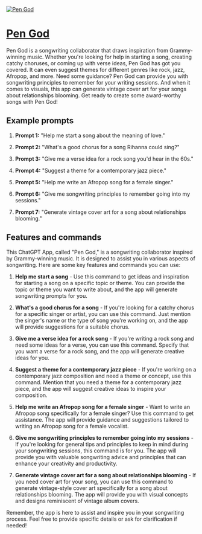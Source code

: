 [![Pen God](https://files.oaiusercontent.com/file-oJLvUZiQSRhNOY8FPwnkn0r1?se=2123-10-19T01%3A53%3A05Z&sp=r&sv=2021-08-06&sr=b&rscc=max-age%3D31536000%2C%20immutable&rscd=attachment%3B%20filename%3Db657d29d-669e-4a52-8811-cb25f20204e9.png&sig=YUxbC7y5MRM9TXIp0wsGWjN8VFoQTsLCF7q802ybqvE%3D)](https://chat.openai.com/g/g-f1AZzPc3k-pen-god)

# [Pen God](https://chat.openai.com/g/g-f1AZzPc3k-pen-god)

Pen God is a songwriting collaborator that draws inspiration from Grammy-winning music. Whether you're looking for help in starting a song, creating catchy choruses, or coming up with verse ideas, Pen God has got you covered. It can even suggest themes for different genres like rock, jazz, Afropop, and more. Need some guidance? Pen God can provide you with songwriting principles to remember for your writing sessions. And when it comes to visuals, this app can generate vintage cover art for your songs about relationships blooming. Get ready to create some award-worthy songs with Pen God!

## Example prompts

1. **Prompt 1:** "Help me start a song about the meaning of love."

2. **Prompt 2:** "What's a good chorus for a song Rihanna could sing?"

3. **Prompt 3:** "Give me a verse idea for a rock song you'd hear in the 60s."

4. **Prompt 4:** "Suggest a theme for a contemporary jazz piece."

5. **Prompt 5:** "Help me write an Afropop song for a female singer."

6. **Prompt 6:** "Give me songwriting principles to remember going into my sessions."

7. **Prompt 7:** "Generate vintage cover art for a song about relationships blooming."


## Features and commands

This ChatGPT App, called "Pen God," is a songwriting collaborator inspired by Grammy-winning music. It is designed to assist you in various aspects of songwriting. Here are some key features and commands you can use:

1. **Help me start a song** - Use this command to get ideas and inspiration for starting a song on a specific topic or theme. You can provide the topic or theme you want to write about, and the app will generate songwriting prompts for you.

2. **What's a good chorus for a song** - If you're looking for a catchy chorus for a specific singer or artist, you can use this command. Just mention the singer's name or the type of song you're working on, and the app will provide suggestions for a suitable chorus.

3. **Give me a verse idea for a rock song** - If you're writing a rock song and need some ideas for a verse, you can use this command. Specify that you want a verse for a rock song, and the app will generate creative ideas for you.

4. **Suggest a theme for a contemporary jazz piece** - If you're working on a contemporary jazz composition and need a theme or concept, use this command. Mention that you need a theme for a contemporary jazz piece, and the app will suggest creative ideas to inspire your composition.

5. **Help me write an Afropop song for a female singer** - Want to write an Afropop song specifically for a female singer? Use this command to get assistance. The app will provide guidance and suggestions tailored to writing an Afropop song for a female vocalist.

6. **Give me songwriting principles to remember going into my sessions** - If you're looking for general tips and principles to keep in mind during your songwriting sessions, this command is for you. The app will provide you with valuable songwriting advice and principles that can enhance your creativity and productivity.

7. **Generate vintage cover art for a song about relationships blooming** - If you need cover art for your song, you can use this command to generate vintage-style cover art specifically for a song about relationships blooming. The app will provide you with visual concepts and designs reminiscent of vintage album covers.

Remember, the app is here to assist and inspire you in your songwriting process. Feel free to provide specific details or ask for clarification if needed!